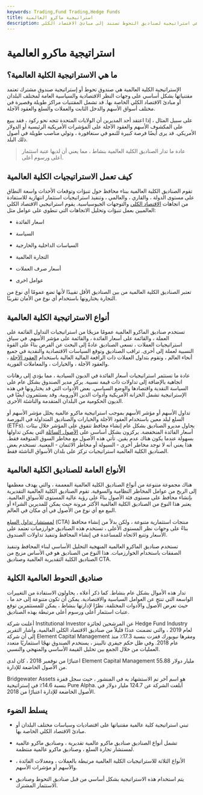 ```yaml
---
keywords: Trading,Fund Trading,Hedge Funds
title: استراتيجية ماكرو العالمية
description: تعرف على المزيد حول الاستراتيجية الكلية العالمية ، وهي استراتيجية لصناديق التحوط تستند إلى مبادئ الاقتصاد الكلي.
---
```


# استراتيجية ماكرو العالمية
## ما هي الاستراتيجية الكلية العالمية؟

الإستراتيجية الكلية العالمية هي صندوق تحوط أو إستراتيجية صندوق مشترك تعتمد مقتنياتها بشكل أساسي على وجهات النظر الاقتصادية والسياسية العامة لمختلف البلدان أو مبادئ الاقتصاد الكلي الخاصة بها. قد تشمل المقتنيات مراكز طويلة وقصيرة في مختلف أسواق الأسهم والدخل الثابت والعملات والسلع والعقود الآجلة.

على سبيل المثال ، إذا اعتقد أحد المديرين أن الولايات المتحدة تتجه نحو ركود ، فقد يبيع على المكشوف الأسهم والعقود الآجلة على المؤشرات الأمريكية الرئيسية أو الدولار الأمريكي. قد يرى أيضًا فرصة كبيرة للنمو في سنغافورة ، وتولي مناصب طويلة في أصول ذلك البلد.

> عادة ما تدار الصناديق الكلية العالمية بنشاط ، مما يعني أن لديها عتبة استثمار أعلى ورسوم أعلى.

>

## كيف تعمل الاستراتيجيات الكلية العالمية

تقوم الصناديق الكلية العالمية ببناء محافظ حول تنبؤات وتوقعات الأحداث واسعة النطاق على مستوى الدولة ، والقاري ، والعالمي ، وتنفيذ استراتيجيات استثمار انتهازية للاستفادة من اتجاهات [الاقتصاد الكلي](/macroeconomics) والتوجهات الجيوسياسية. يقوم استراتيجيي الاقتصاد الكلي العالميين بعمل تنبؤات وتحليل الاتجاهات التي تنطوي على عوامل مثل:

- اسعار الفائدة

- السياسة

- السياسات الداخلية والخارجية

- التجارة العالمية

- أسعار صرف العملات

- عوامل اخرى

تعتبر الصناديق الكلية العالمية من بين الصناديق الأقل تقييدًا لأنها تضع عمومًا أي نوع من التجارة يختارونها باستخدام أي نوع من الأمان تقريبًا.

## أنواع الاستراتيجية الكلية العالمية

تستخدم صناديق الماكرو العالمية عمومًا مزيجًا من استراتيجيات التداول القائمة على العملة ، والقائمة على أسعار الفائدة ، والقائمة على مؤشر الأسهم. في سياق استراتيجيات العملات ، تسعى الصناديق عادةً إلى البحث عن الفرص بناءً على القوة النسبية لعملة إلى أخرى. تراقب الصناديق وتوقع السياسات الاقتصادية والنقدية في جميع أنحاء العالم ، وتقوم بتداول العملات ذات الرافعة المالية العالية باستخدام [العقود الآجلة](/futures) ، والعقود الآجلة ، والخيارات ، والمعاملات الفورية.

عادة ما تستثمر استراتيجيات أسعار الفائدة في الديون السيادية ، مما يؤدي إلى رهانات اتجاهية بالإضافة إلى تداولات ذات قيمة نسبية. يركز مدير الصندوق بشكل عام على السياسة النقدية واقتصادها والوضع السياسي. بعض الأدوات التي قد يختارونها في هذه الإستراتيجية تشمل الخزانة الأمريكية وأدوات الدين الأوروبية. وقد يستثمرون أيضًا في الديون الحكومية من البلدان المتقدمة والناشئة الأخرى.

تداول الأسهم أو مؤشر الأسهم بموجب استراتيجية ماكرو عالمية يحلل مؤشر الأسهم أو السلع لبلد معين باستخدام العقود الآجلة والخيارات والصناديق المتداولة في البورصة (ETFs). يحاول مديرو الصناديق بشكل عام إنشاء محافظ تتفوق على المؤشر خلال بيئات أسعار الفائدة المنخفضة. يركزون بشكل أساسي على [الأصول السائلة](/liquidasset) التي يمكن تداولها بسهولة عندما يكون هناك عدم يقين. تأتي هذه الأصول مع مخاطر السوق المتوقعة فقط. هذا يعني أنه لا توجد مخاطر أخرى - السيولة أو مخاطر الائتمان - المعنية. تستخدم بعض الصناديق الكلية العالمية استراتيجيات تركز على بلدان الأسواق الناشئة فقط.

## الأنواع العامة للصناديق الكلية العالمية

هناك مجموعة متنوعة من أنواع الصناديق الكلية العالمية المعممة ، والتي يهدف معظمها إلى الربح من عوامل المخاطر النظامية والسوقية. تقوم الصناديق الكلية العالمية التقديرية بإنشاء محافظ على مستوى فئة الأصول بناءً على رؤية عالية المستوى للأسواق العالمية. يعتبر هذا النوع من الصناديق الكلية العالمية الأكثر مرونة حيث يمكن للمديرين الشراء أو البيع مع أي نوع من الأصول في أي مكان في العالم.

[لمستشار تداول السلع](/cta) (CTA) منتجات استثمارية متنوعة ، ولكن بدلاً من إنشاء محافظ بناءً على وجهات نظر المستوى الأعلى ، تستخدم هذه الصناديق خوارزميات تعتمد على الأسعار وتتبع الاتجاه للمساعدة في إنشاء المحافظ وتنفيذ تداولات الصندوق.

تستخدم صناديق الماكرو العالمية المنهجية التحليل الأساسي لبناء المحافظ وتنفيذ الصفقات باستخدام الخوارزميات. هذا النوع من الصناديق هو في الأساس مزيج من الصناديق الكلية التقديرية العالمية وصناديق CTA.

## صناديق التحوط العالمية الكلية

تدار هذه الأموال بشكل عام بنشاط. كما ذكر أعلاه ، يحاولون الاستفادة من التغييرات الواسعة التي تنتج عن العوامل السياسية والاقتصادية. يمكن أن تكون متنوعة إلى حد ما ، حيث تعرض الأصول والأدوات المختلفة. نظرًا لإدارتها بنشاط ، يمكن للمستثمرين توقع عتبات استثمار أعلى ورسوم أعلى مرتبطة بهذه الصناديق.

أعلنت شركة Institutional Investor عن المرشحين لجائزة Hedge Fund Industry لعام 2019 ، والتي تضمنت عددًا قليلاً من صناديق الاقتصاد الكلي العالمية. وأشار التقرير إلى أن شركة Element Capital Management ومقرها نيويورك قفزت بنسبة 17.3٪ منذ عام 2018. وفي ظل حكم جيفري تالبينز ، يستخدم الصندوق نهجًا استثماريًا متعدد العمليات من خلال الجمع بين تحليل القيمة الأساسي والمنهجي والنسبي.

اعتبارًا من نوفمبر 2018 ، كان لدى Element Capital Management 55.88 مليار دولار من الأصول الخاضعة للإدارة.

Bridgewater Assets هو اسم آخر تم الاستشهاد به في المنشور ، حيث سجل قفزة بنسبة 14.6٪ في إستراتيجية Pure Alpha. أبلغت الشركة عن 124.7 مليار دولار في الأصول الخاضعة للإدارة اعتبارًا من 2018.

## يسلط الضوء

- تبني استراتيجية كلية عالمية مقتنياتها على اقتصاديات وسياسات مختلف البلدان أو مبادئ الاقتصاد الكلي الخاصة بها.

- تشمل أنواع الصناديق صناديق ماكرو عالمية تقديرية ، وصناديق ماكرو عالمية لمستشار تجارة السلع ، وصناديق ماكرو عالمية منتظمة.

- الأنواع الثلاثة للاستراتيجيات الكلية العالمية مرتبطة بالعملات ، ومعدلات الفائدة ، والأسهم أو مؤشرات الأسهم.

- يتم استخدام هذه الاستراتيجية بشكل أساسي من قبل صناديق التحوط وصناديق الاستثمار المشترك.

